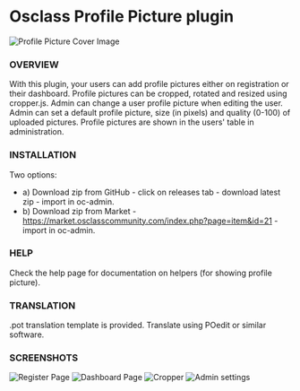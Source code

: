 # Osclass Profile Picture plugin

![Profile Picture Cover Image](https://raw.githubusercontent.com/webmods-croatia/oscplugin-profilepicture/master/cover.jpg)

### OVERVIEW
With this plugin, your users can add profile pictures either on registration or their dashboard.
Profile pictures can be cropped, rotated and resized using cropper.js.
Admin can change a user profile picture when editing the user.
Admin can set a default profile picture, size (in pixels) and quality (0-100) of uploaded pictures.
Profile pictures are shown in the users' table in administration.

### INSTALLATION
Two options:
- a) Download zip from GitHub - click on releases tab - download latest zip - import in oc-admin.
- b) Download zip from Market - https://market.osclasscommunity.com/index.php?page=item&id=21 - import in oc-admin.

### HELP
Check the help page for documentation on helpers (for showing profile picture).

### TRANSLATION
.pot translation template is provided. Translate using POedit or similar software.

### SCREENSHOTS
![Register Page](https://raw.githubusercontent.com/webmods-croatia/oscplugin-profilepicture/master/register%20page.jpg)
![Dashboard Page](https://raw.githubusercontent.com/webmods-croatia/oscplugin-profilepicture/master/dashboard%20page.jpg)
![Cropper](https://raw.githubusercontent.com/webmods-croatia/oscplugin-profilepicture/master/cropper.jpg)
![Admin settings](https://raw.githubusercontent.com/webmods-croatia/oscplugin-profilepicture/master/admin%20page.jpg)
